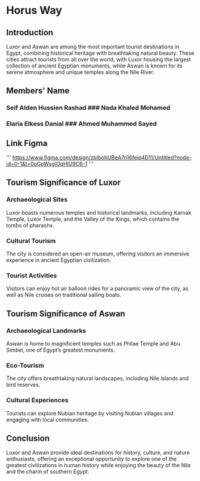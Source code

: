 # Horus Way

## Introduction
Luxor and Aswan are among the most important tourist destinations in Egypt, combining historical heritage with breathtaking natural beauty. These cities attract tourists from all over the world, with Luxor housing the largest collection of ancient Egyptian monuments, while Aswan is known for its serene atmosphere and unique temples along the Nile River.

## Members' Name

### Seif Alden Hussien Rashad                            ### Nada Khaled Mohamed
### Elaria Elkess Danial                                 ### Ahmed Muhammed Sayed

## Link Figma
'''
https://www.figma.com/design/zbIbohUBeA7n16fejp4D11/Untitled?node-id=0-1&t=0oGpWsgIOqHlU9C6-1
'''

## Tourism Significance of Luxor

### Archaeological Sites
Luxor boasts numerous temples and historical landmarks, including Karnak Temple, Luxor Temple, and the Valley of the Kings, which contains the tombs of pharaohs.

### Cultural Tourism
The city is considered an open-air museum, offering visitors an immersive experience in ancient Egyptian civilization.

### Tourist Activities
Visitors can enjoy hot air balloon rides for a panoramic view of the city, as well as Nile cruises on traditional sailing boats.

## Tourism Significance of Aswan

### Archaeological Landmarks
Aswan is home to magnificent temples such as Philae Temple and Abu Simbel, one of Egypt’s greatest monuments.

### Eco-Tourism
The city offers breathtaking natural landscapes, including Nile islands and bird reserves.

### Cultural Experiences
Tourists can explore Nubian heritage by visiting Nubian villages and engaging with local communities.

## Conclusion
Luxor and Aswan provide ideal destinations for history, culture, and nature enthusiasts, offering an exceptional opportunity to explore one of the greatest civilizations in human history while enjoying the beauty of the Nile and the charm of southern Egypt.
